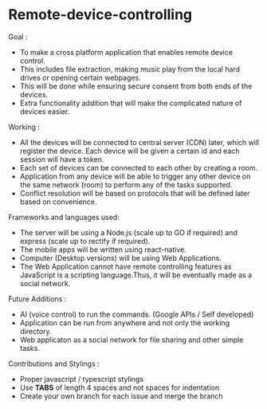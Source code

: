 # Remote-device-controlling

Goal : <br/>

* To make a cross platform application that enables remote device control. <br/>
* This includes file extraction, making music play from the local hard drives or opening certain webpages. <br/>
* This will be done while ensuring secure consent from both ends of the devices. <br/>
* Extra functionality addition that will make the complicated nature of devices easier. <br/>

Working : <br/>

* All the devices will be connected to central server (CDN) later, which will register the device. Each device will be given a certain id and each session will have a token.
* Each set of devices can be connected to each other by creating a room.
* Application from any device will be able to trigger any other device on the same network (room) to perform any of the tasks supported.
* Conflict resolution will be based on protocols that will be defined later based on convenience.

Frameworks and languages used: <br/>

* The server will be using a Node.js (scale up to GO if required) and express (scale up to rectify if required).
* The mobile apps will be written using react-native.
* Computer (Desktop versions) will be using Web Applications.
* The Web Application cannot have remote controlling features as JavaScript is a scripting language.Thus, it will be eventually made as a social network.

Future Additions :

* AI (voice control) to run the commands. (Google APIs / Self developed)
* Application can be run from anywhere and not only the working directory.
* Web applicaton as a social network for file sharing and other simple tasks.


Contributions and Stylings :
* Proper javascript / typescript stylings
* Use **TABS** of length 4 spaces and not spaces for indentation
* Create your own branch for each issue and merge the branch

